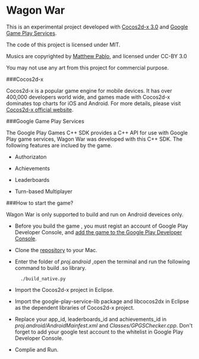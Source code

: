 Wagon War
======

This is an experimental project developed with [Cocos2d-x 3.0](http://www.cocos2d-x.org/) and [Google Game Play Services](https://developers.google.com/games/services/).

The code of this project is licensed under MIT.

Musics are copyrighted by [Matthew Pablo](http://www.matthewpablo.com/), and licensed under CC-BY 3.0

You may not use any art from this project for commercial purpose.

###Cocos2d-x

Cocos2d-x is a popular game engine for mobile devices. It has over 400,000 developers world wide, and games made with Cocos2d-x dominates top charts for iOS and Android. For more details, please visit [Cocos2d-x official website](http://www.cocos2d-x.org/).

###Google Game Play Services

The Google Play Games C++ SDK provides a C++ API for use with Google Play game services, Wagon War was developed with this C++ SDK. The following features are inclued by the game.

* Authorizaton

* Achievements

* Leaderboards

* Turn-based Multiplayer

###How to start the game?

Wagon War is only supported to build and run on Android deveices only.

* Before you build the game , you must regist an account of Google Play Developer Console, and [add the game to the Google Play Developer Console](https://developers.google.com/games/services/console/enabling#step_2_add_your_game_to_the_dev_console).

* Clone the [repository](https://github.com/chukong/WagonWar.git) to your Mac.

* Enter the folder of *proj.android* ,open the terminal and run the following command to build .so library.

		./build_native.py

* Import the Cocos2d-x project in Eclipse.

* Import the google-play-service-lib package and libcocos2dx in Eclipse as the dependent libraries of Cocos2d-x project.

* Replace your app_id, leaderboards_id and achievements_id in *proj.android/AndroidMainfest.xml* and *Classes/GPGSChecker.cpp*. Don't forget to add your google test account to the whitelist in Google Play Developer Console.

* Complie and Run.
